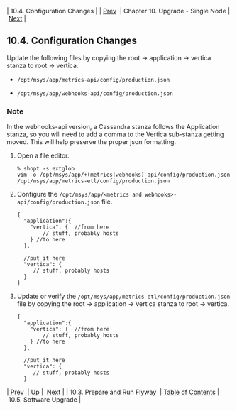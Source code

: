 | 10.4. Configuration Changes |
| [Prev](upgrade.single_node.configuration.flyway)  | Chapter 10. Upgrade - Single Node |  [Next](upgrade.single_node.configuration.software_upgrade) |

## 10.4. Configuration Changes

Update the following files by copying the root -> application -> vertica stanza to root -> vertica:

*   `/opt/msys/app/metrics-api/config/production.json`

*   `/opt/msys/app/webhooks-api/config/production.json`

### Note

In the webhooks-api version, a Cassandra stanza follows the Application stanza, so you will need to add a comma to the Vertica sub-stanza getting moved. This will help preserve the proper json formatting.

1.  Open a file editor.

    ```
    % shopt -s extglob
    vim -o /opt/msys/app/+(metrics|webhooks)-api/config/production.json /opt/msys/app/metrics-etl/config/production.json
    ```

2.  Configure the `/opt/msys/app/<metrics and webhooks>-api/config/production.json` file.

    ```
    {
      "application":{
        "vertica": {  //from here
            // stuff, probably hosts
        } //to here
      },

      //put it here
      "vertica": {
         // stuff, probably hosts
      }
    }
    ```

3.  Update or verify the `/opt/msys/app/metrics-etl/config/production.json` file by copying the root -> application -> vertica stanza to root -> vertica.

    ```
    {
      "application":{
        "vertica": {  //from here
            // stuff, probably hosts
        } //to here
      },

      //put it here
      "vertica": {
         // stuff, probably hosts
      }
    ```

| [Prev](upgrade.single_node.configuration.flyway)  | [Up](upgrade.single_node) |  [Next](upgrade.single_node.configuration.software_upgrade) |
| 10.3. Prepare and Run Flyway  | [Table of Contents](index) |  10.5. Software Upgrade |

